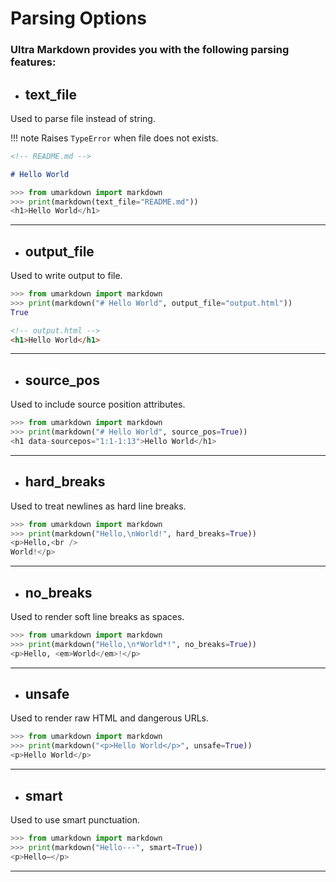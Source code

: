 # Parsing Options

### **Ultra Markdown** provides you with the following parsing features:

- ## **text_file**

Used to parse file instead of string.

!!! note
    Raises `TypeError` when file does not exists.

```markdown
<!-- README.md -->

# Hello World
```

```python
>>> from umarkdown import markdown
>>> print(markdown(text_file="README.md"))
<h1>Hello World</h1>
```

---

- ## **output_file**

Used to write output to file.

```python
>>> from umarkdown import markdown
>>> print(markdown("# Hello World", output_file="output.html"))
True
```

```html
<!-- output.html -->
<h1>Hello World</h1>
```

---

- ## **source_pos**

Used to include source position attributes.

```python
>>> from umarkdown import markdown
>>> print(markdown("# Hello World", source_pos=True))
<h1 data-sourcepos="1:1-1:13">Hello World</h1>
```

---

- ## **hard_breaks**

Used to treat newlines as hard line breaks.

```python
>>> from umarkdown import markdown
>>> print(markdown("Hello,\nWorld!", hard_breaks=True))
<p>Hello,<br />
World!</p>
```

---

- ## **no_breaks**

Used to render soft line breaks as spaces.

```python
>>> from umarkdown import markdown
>>> print(markdown("Hello,\n*World*!", no_breaks=True))
<p>Hello, <em>World</em>!</p>
```

---

- ## **unsafe**

Used to render raw HTML and dangerous URLs.

```python
>>> from umarkdown import markdown
>>> print(markdown("<p>Hello World</p>", unsafe=True))
<p>Hello World</p>
```

---

- ## **smart**

Used to use smart punctuation.

```python
>>> from umarkdown import markdown
>>> print(markdown("Hello---", smart=True))
<p>Hello—</p>
```

---
